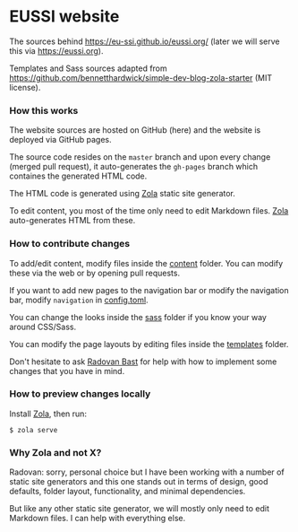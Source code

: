 

# EUSSI website

The sources behind https://eu-ssi.github.io/eussi.org/ (later we will serve
this via https://eussi.org).

Templates and Sass sources adapted from https://github.com/bennetthardwick/simple-dev-blog-zola-starter
(MIT license).


### How this works

The website sources are hosted on GitHub (here) and the website is deployed via
GitHub pages.

The source code resides on the `master` branch and upon every change (merged
pull request), it auto-generates the `gh-pages` branch which containes the
generated HTML code.

The HTML code is generated using [Zola](https://www.getzola.org/) static site
generator.

To edit content, you most of the time only need to edit Markdown files.
[Zola](https://www.getzola.org/) auto-generates HTML from these.


### How to contribute changes

To add/edit content, modify files inside the [content](content) folder. You can modify
these via the web or by opening pull requests.

If you want to add new pages to the navigation bar or modify the navigation
bar, modify `navigation` in [config.toml](config.toml).

You can change the looks inside the [sass](sass) folder if you know your way
around CSS/Sass.

You can modify the page layouts by editing files inside the [templates](templates) folder.

Don't hesitate to ask [Radovan Bast](mailto:firstname.lastname@uit.no) for help with
how to implement some changes that you have in mind.


### How to preview changes locally

Install [Zola](https://www.getzola.org/), then run:
```
$ zola serve
```


### Why Zola and not X?

Radovan: sorry, personal choice but I have been working with a number of static
site generators and this one stands out in terms of design, good defaults,
folder layout, functionality, and minimal dependencies.

But like any other static site generator, we will mostly only need to edit
Markdown files.  I can help with everything else.
